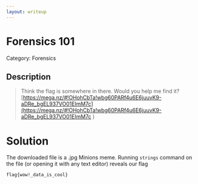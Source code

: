 ```yaml
---
layout: writeup
---
```

# Forensics 101
Category: Forensics

## Description

> Think the flag is somewhere in there. Would you help me find it? [https://mega.nz/#!OHohCbTa!wbg60PARf4u6E6juuvK9-aDRe_bgEL937VO01EImM7c](https://mega.nz/#!OHohCbTa!wbg60PARf4u6E6juuvK9-aDRe_bgEL937VO01EImM7c )

# Solution

The downloaded file is a .jpg Minions meme. Running `strings` command on the file (or opening it with any text editor) reveals our flag
```
flag{wow!_data_is_cool}
```